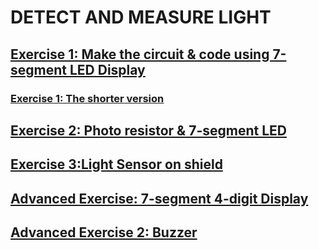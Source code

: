 # DETECT AND MEASURE LIGHT


## [Exercise 1: Make the circuit & code using 7-segment LED Display](./1.7-segment_v.long)

### [Exercise 1: The shorter version](./0.7-segment_v.hard_short)

## [Exercise 2: Photo resistor & 7-segment LED](./2.7-seg_and_photo_resistor)

## [Exercise 3:Light Sensor on shield](./3.Light_Sensor_on_shield)

## [Advanced Exercise: 7-segment 4-digit Display](./Avd.1_7-segment_4-digit_Display)

## [Advanced Exercise 2: Buzzer](./Avd.2_Buzzer)

